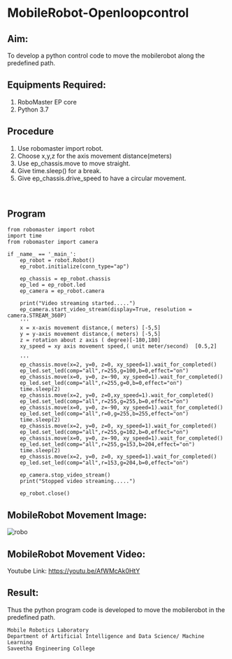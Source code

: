 # MobileRobot-Openloopcontrol
## Aim:

To develop a python control code to move the mobilerobot along the predefined path.

## Equipments Required:
1. RoboMaster EP core
2. Python 3.7

## Procedure
1. Use robomaster import robot.
2. Choose x,y,z for the axis movement distance(meters)
3. Use ep_chassis.move to move straight.
4. Give time.sleep() for a break.
5. Give ep_chassis.drive_speed to have a circular movement.
<br/>

## Program
```
from robomaster import robot
import time
from robomaster import camera

if _name_ == '_main_':
    ep_robot = robot.Robot()
    ep_robot.initialize(conn_type="ap")

    ep_chassis = ep_robot.chassis
    ep_led = ep_robot.led
    ep_camera = ep_robot.camera
          
    print("Video streaming started.....")
    ep_camera.start_video_stream(display=True, resolution = camera.STREAM_360P)
    ''' 
    x = x-axis movement distance,( meters) [-5,5]
    y = y-axis movement distance,( meters) [-5,5] 
    z = rotation about z axis ( degree)[-180,180]
    xy_speed = xy axis movement speed,( unit meter/second)  [0.5,2]

    '''
    ep_chassis.move(x=2, y=0, z=0, xy_speed=1).wait_for_completed()
    ep_led.set_led(comp="all",r=255,g=100,b=0,effect="on")  
    ep_chassis.move(x=0, y=0, z=-90, xy_speed=1).wait_for_completed()
    ep_led.set_led(comp="all",r=255,g=0,b=0,effect="on")  
    time.sleep(2)
    ep_chassis.move(x=2, y=0, z=0,xy_speed=1).wait_for_completed()
    ep_led.set_led(comp="all",r=255,g=255,b=0,effect="on")  
    ep_chassis.move(x=0, y=0, z=-90, xy_speed=1).wait_for_completed()
    ep_led.set_led(comp="all",r=0,g=255,b=255,effect="on")  
    time.sleep(2)
    ep_chassis.move(x=2, y=0, z=0, xy_speed=1).wait_for_completed()
    ep_led.set_led(comp="all",r=255,g=102,b=0,effect="on")  
    ep_chassis.move(x=0, y=0, z=-90, xy_speed=1).wait_for_completed()
    ep_led.set_led(comp="all",r=255,g=153,b=204,effect="on")  
    time.sleep(2)
    ep_chassis.move(x=2, y=0, z=0, xy_speed=1).wait_for_completed()
    ep_led.set_led(comp="all",r=153,g=204,b=0,effect="on")  

    ep_camera.stop_video_stream()
    print("Stopped video streaming.....")

    ep_robot.close()

```
## MobileRobot Movement Image:

![robo](./img/robomaster.png)

## MobileRobot Movement Video:

Youtube Link:
https://youtu.be/AfWMcAk0HtY

## Result:
Thus the python program code is developed to move the mobilerobot in the predefined path.
```
Mobile Robotics Laboratory
Department of Artificial Intelligence and Data Science/ Machine Learning
Saveetha Engineering College

```
